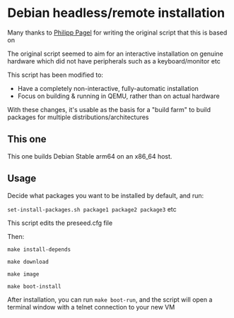 # Debian headless/remote installation

Many thanks to [Philipp Pagel](https://github.com/philpagel/debian-headless) for writing the original script that this is based on

The original script seemed to aim for an interactive installation on genuine hardware which did not have peripherals such as a keyboard/monitor etc

This script has been modified to:

  - Have a completely non-interactive, fully-automatic installation
  - Focus on building & running in QEMU, rather than on actual hardware

With these changes, it's usable as the basis for a "build farm" to build packages for multiple distributions/architectures

## This one

This one builds Debian Stable arm64 on an x86_64 host.

## Usage

Decide what packages you want to be installed by default, and run:

`set-install-packages.sh package1 package2 package3` etc

This script edits the preseed.cfg file

Then:

```
make install-depends

make download

make image

make boot-install
```

After installation, you can run `make boot-run`, and the script will open a terminal window with a telnet connection to your new VM
